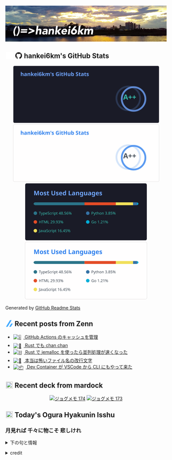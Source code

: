 <p align="center">

![()=>hankei6km](assets/images/header1.jpg)

</p>

<h2>
<img width="24" height="24" style="height:1em;width:1em;margin:0 0.05em 0 0.1em;vertical-align:-0.1em;"
 src="assets/images/github-dark.svg#gh-dark-mode-only" />
<img width="24" height="24" style="height:1em;width:1em;margin:0 0.05em 0 0.1em;vertical-align:-0.1em;"
 src="assets/images/github-light.svg#gh-light-mode-only" />
hankei6km's GitHub Stats
</h2>

<p align="center">

<img width="457" alt="hankei6km's GitHub stats" src="assets/images/stats-dark.svg#gh-dark-mode-only">
<img width="457" alt="hankei6km's GitHub stats" src="assets/images/stats-light.svg#gh-light-mode-only">
<img width="382" alt="Top Langs" src="assets/images/top-langs-dark.svg#gh-dark-mode-only">
<img width="382" alt="Top Langs" src="assets/images/top-langs-light.svg#gh-light-mode-only">

</p>

Generated by [GitHub Readme Stats](https://github.com/anuraghazra/github-readme-stats)

<h2>
<img width="24" height="24" style="width:1em; height:1em; margin: 0 .05em 0 .1em; vertical-align: -0.1em;" src="assets/images/zenn.svg">
Recent posts from Zenn
</h2>

<ul><li><a href="https://zenn.dev/hankei6km/articles/manage-cache-in-github-actions"><img style="width:1.1em; height:1.1em; margin: 0 .5em 0 .1em; vertical-align: -0.1em;" width="18" height="18" alt="🎚️" src="https://twemoji.maxcdn.com/v/13.1.0/72x72/1f39a.png"> GitHub Actions のキャッシュを管理</a></li><li><a href="https://zenn.dev/hankei6km/articles/channel-channel-in-rust"><img style="width:1.1em; height:1.1em; margin: 0 .5em 0 .1em; vertical-align: -0.1em;" width="18" height="18" alt="🍲" src="https://twemoji.maxcdn.com/v/13.1.0/72x72/1f372.png"> Rust でも chan chan</a></li><li><a href="https://zenn.dev/hankei6km/articles/using-jemalloc-in-rust-speeds-up-parallelism"><img style="width:1.1em; height:1.1em; margin: 0 .5em 0 .1em; vertical-align: -0.1em;" width="18" height="18" alt="⛓️" src="https://twemoji.maxcdn.com/v/13.1.0/72x72/26d3.png"> Rust で jemalloc を使ったら並列処理が速くなった</a></li><li><a href="https://zenn.dev/hankei6km/articles/lf-in-filenames-is-confusing"><img style="width:1.1em; height:1.1em; margin: 0 .5em 0 .1em; vertical-align: -0.1em;" width="18" height="18" alt="🙅" src="https://twemoji.maxcdn.com/v/13.1.0/72x72/1f645.png"> 本当は怖いファイル名の改行文字</a></li><li><a href="https://zenn.dev/hankei6km/articles/devcontainers-in-cli-ci"><img style="width:1.1em; height:1.1em; margin: 0 .5em 0 .1em; vertical-align: -0.1em;" width="18" height="18" alt="📦" src="https://twemoji.maxcdn.com/v/13.1.0/72x72/1f4e6.png"> Dev Container が VSCode から CLI にもやって来た</a></li></ul>

<h2>
<img width="24" height="24" style="width:1em; height:1em; margin: 0 .05em 0 .1em; vertical-align: -0.1em;" src="https://twemoji.maxcdn.com/v/13.1.0/72x72/1f5bc.png">
Recent deck from mardock
</h2>

<p align="center">
<a href="https://hankei6km.github.io/mardock/deck/2022-08-in-outdoor-174"><img alt="ジョグメモ 174" src="https://hankei6km.github.io/mardock/assets/deck/2022-08-in-outdoor-174/2022-08-in-outdoor-174.png" width="270" height="152"></a>
<a href="https://hankei6km.github.io/mardock/deck/2022-07-in-outdoor-173"><img alt="ジョグメモ 173" src="https://hankei6km.github.io/mardock/assets/deck/2022-07-in-outdoor-173/2022-07-in-outdoor-173.png" width="270" height="152"></a>

</p>

<h2>
<img width="24" height="24" style="width:1em; height:1em; margin: 0 .05em 0 .1em; vertical-align: -0.1em;" src="https://twemoji.maxcdn.com/v/13.1.0/72x72/1f38e.png">
Today's Ogura Hyakunin Isshu
</h2>

<h3>月見れば 千々に物こそ 悲しけれ</h3>
<p><details><summary>下の句と情報</summary><p>わが身ひとつの 秋にはあらねど</p><p>(つきみれば ちゞにものこそ かなしけれ　わがみひとつの あきにはあらねど)</p><ul><li>歌人 - <a href="http://linkdata.org/resource/rdf1s6833i#kajin_023">http://linkdata.org/resource/rdf1s6833i#kajin_023</a></li><li>読札 - <a href="https://commons.wikimedia.org/wiki/File:Hyakuninisshu_023.jpg">https://commons.wikimedia.org/wiki/File:Hyakuninisshu_023.jpg</a></li><li>異なる記録形式 - <a href="http://linkdata.org/resource/rdf1s8931i#audio_nhk_023">http://linkdata.org/resource/rdf1s8931i#audio_nhk_023</a></li></ul></details></p>

<details>
<summary>credit</summary>

- Title: 小倉百人一首かるたデータ
- Author: [Nanako Takahashi](http://linkdata.org/user/tnanako)
- Source: http://linkdata.org/work/rdf1s6834i
- License: http://creativecommons.org/licenses/by/3.0/deed.ja

</details>


